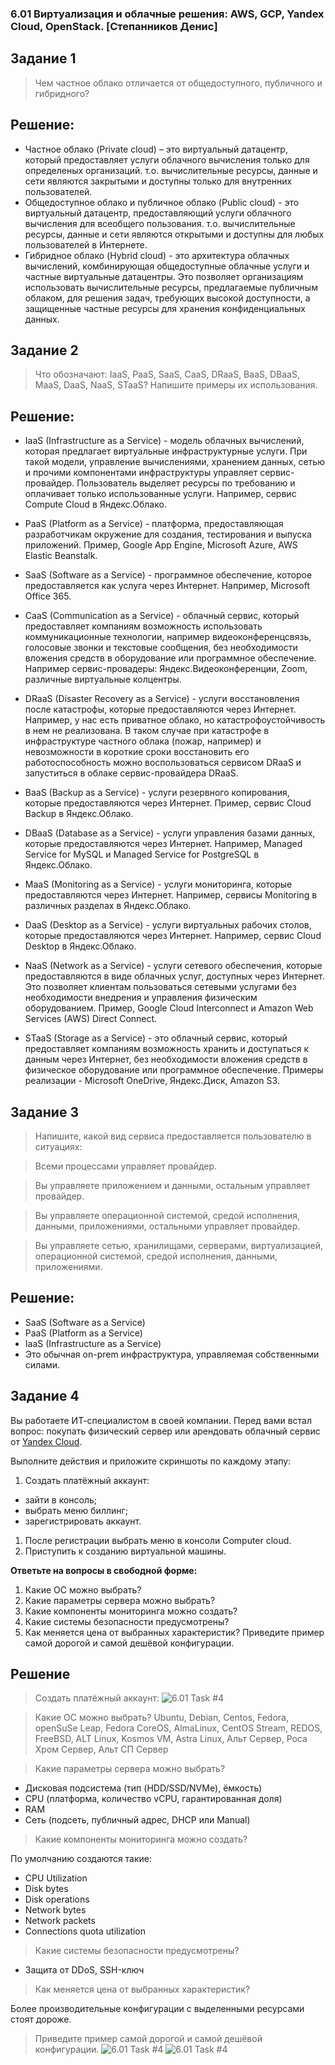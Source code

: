 ### 6.01 Виртуализация и облачные решения: AWS, GCP, Yandex Cloud, OpenStack. [Степанников Денис]
## Задание 1
>Чем частное облако отличается от общедоступного, публичного и гибридного?
 
 
## Решение:
- Частное облако (Private cloud) – это виртуальный датацентр, который предоставляет услуги облачного вычисления только для определеных организаций. т.о. вычислительные ресурсы, данные и сети являются закрытыми и доступны только для внутренних пользователей.
- Общедоступное облако и публичное облако (Public cloud) - это виртуальный датацентр, предоставляющий услуги облачного вычисления для всеобщего пользования. т.о. вычислительные ресурсы, данные и сети являются открытыми и доступны для любых пользователей в Интернете.
- Гибридное облако (Hybrid cloud) - это архитектура облачных вычислений, комбинирующая общедоступные облачные услуги и частные виртуальные датацентры. Это позволяет организациям использовать вычислительные ресурсы, предлагаемые публичным облаком, для решения задач, требующих высокой доступности, а защищенные частные ресурсы для хранения конфиденциальных данных.


## Задание 2
>Что обозначают: IaaS, PaaS, SaaS, CaaS, DRaaS, BaaS, DBaaS, MaaS, DaaS, NaaS, STaaS? Напишите примеры их использования.


## Решение:
- IaaS (Infrastructure as a Service) - модель облачных вычислений, которая предлагает виртуальные инфраструктурные услуги. При такой модели, управление вычислениями, хранением данных, сетью и прочими компонентами инфраструктуры управляет сервис-провайдер. Пользователь выделяет ресурсы по требованию и оплачивает только использованные услуги. Например, сервис Compute Cloud в Яндекс.Облако.

- PaaS (Platform as a Service) - платформа, предоставляющая разработчикам окружение для создания, тестирования и выпуска приложений. Пример, Google App Engine, Microsoft Azure, AWS Elastic Beanstalk.

- SaaS (Software as a Service) - программное обеспечение, которое предоставляется как услуга через Интернет. Например, Microsoft Office 365.

- CaaS (Communication as a Service) - облачный сервис, который предоставляет компаниям возможность использовать коммуникационные технологии, например видеоконференцсвязь, голосовые звонки и текстовые сообщения, без необходимости вложения средств в оборудование или программное обеспечение. Например сервис-провадеры: Яндекс.Видеоконференции, Zoom, различные виртуальные колцентры.

- DRaaS (Disaster Recovery as a Service) - услуги восстановления после катастрофы, которые предоставляются через Интернет. Например, у нас есть приватное облако, но катастрофоустойчивость в нем не реализована. В таком случае при катастрофе в инфраструктуре частного облака (пожар, например) и невозможности в короткие сроки восстановить его работоспособность можно воспользоваться сервисом DRaaS и запуститься в облаке сервис-провайдера DRaaS.

- BaaS (Backup as a Service) - услуги резервного копирования, которые предоставляются через Интернет. Пример, сервис Cloud Backup в Яндекс.Облако.

- DBaaS (Database as a Service) - услуги управления базами данных, которые предоставляются через Интернет. Например, Managed Service for MySQL и Managed Service for PostgreSQL в Яндекс.Облако.

- MaaS (Monitoring as a Service) - услуги мониторинга, которые предоставляются через Интернет. Например, сервисы Monitoring в различных разделах в Яндекс.Облако.

- DaaS (Desktop as a Service) - услуги виртуальных рабочих столов, которые предоставляются через Интернет. Например, сервис Cloud Desktop в Яндекс.Облако.

- NaaS (Network as a Service) - услуги сетевого обеспечения, которые предоставляются в виде облачных услуг, доступных через Интернет. Это позволяет клиентам пользоваться сетевыми услугами без необходимости внедрения и управления физическим оборудованием. Пример, Google Cloud Interconnect и Amazon Web Services (AWS) Direct Connect.

- STaaS (Storage as a Service) - это облачный сервис, который предоставляет компаниям возможность хранить и доступаться к данным через Интернет, без необходимости вложения средств в физическое оборудование или программное обеспечение. Примеры реализации - Microsoft OneDrive, Яндекс.Диск, Amazon S3.


## Задание 3
>Напишите, какой вид сервиса предоставляется пользователю в ситуациях:

>Всеми процессами управляет провайдер.

>Вы управляете приложением и данными, остальным управляет провайдер.

>Вы управляете операционной системой, средой исполнения, данными, приложениями, остальными управляет провайдер.

>Вы управляете сетью, хранилищами, серверами, виртуализацией, операционной системой, средой исполнения, данными, приложениями.

## Решение:

- SaaS (Software as a Service)
- PaaS (Platform as a Service)
- IaaS (Infrastructure as a Service)
- Это обычная on-prem инфраструктура, управляемая собственными силами.

## Задание 4
Вы работаете ИТ-специалистом в своей компании. Перед вами встал вопрос: покупать физический сервер или арендовать облачный сервис от [Yandex Cloud](https://cloud.yandex.ru).
 
Выполните действия и приложите скриншоты по каждому этапу:

1. Создать платёжный аккаунт:
  - зайти в консоль;
  - выбрать меню биллинг; 
  - зарегистрировать аккаунт.
1. После регистрации выбрать меню в консоли Computer cloud. 
1. Приступить к созданию виртуальной машины. 
 
**Ответьте на вопросы в свободной форме:**
 
1. Какие ОС можно выбрать?
1. Какие параметры сервера можно выбрать?
1. Какие компоненты мониторинга можно создать?
1. Какие системы безопасности предусмотрены?
1. Как меняется цена от выбранных характеристик? Приведите пример самой дорогой и самой дешёвой конфигурации. 

## Решение
>Создать платёжный аккаунт:
![6.01 Task #4](screenshots/6.01.4.1.png)

>Какие ОС можно выбрать?
Ubuntu, Debian, Centos, Fedora, openSuSe Leap, Fedora CoreOS, AlmaLinux, CentOS Stream, REDOS, FreeBSD, ALT Linux, Kosmos VM, Astra Linux, Альт Сервер, Роса Хром Сервер, Альт СП Сервер  

> Какие параметры сервера можно выбрать?
- Дисковая подсистема (тип (HDD/SSD/NVMe), ёмкость)
- CPU (платформа, количество vCPU, гарантированная доля)
- RAM
- Сеть (подсеть, публичный адрес, DHCP или Manual)

>Какие компоненты мониторинга можно создать?

По умолчанию создаются такие:
- CPU Utilization
- Disk bytes
- Disk operations
- Network bytes
- Network packets
- Connections quota utilization

>Какие системы безопасности предусмотрены?
- Защита от DDoS, SSH-ключ 

>Как меняется цена от выбранных характеристик?

Более производительные конфигурации с выделенными ресурсами стоят дороже.

>Приведите пример самой дорогой и самой дешёвой конфигурации.
![6.01 Task #4](screenshots/6.01.4.2.png)
![6.01 Task #4](screenshots/6.01.4.3.png)

